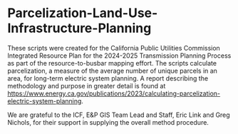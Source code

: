 # Parcelization-Land-Use-Infrastructure-Planning

These scripts were created for the California Public Utilities Commission Integrated Resource Plan for the 2024-2025 Transmission Planning Process as part of the resource-to-busbar mapping effort. The scripts calculate parcelization, a measure of the average number of unique parcels in an area, for long-term electric system planning. A report describing the methodology and purpose in greater detail is found at https://www.energy.ca.gov/publications/2023/calculating-parcelization-electric-system-planning. 

We are grateful to the ICF, E&P GIS Team Lead and Staff, Eric Link and Greg Nichols, for their support in supplying the overall method procedure. 
